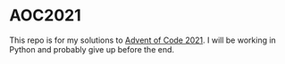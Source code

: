 # AOC2021

This repo is for my solutions to [Advent of Code 2021](https://adventofcode.com/2021). I will be working in Python and probably give up before the end.
